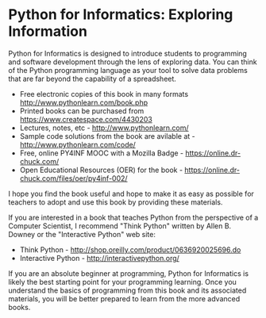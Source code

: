 Python for Informatics: Exploring Information
=============================================

Python for Informatics is designed to introduce students to programming and 
software development through the lens of exploring data.   You can think of 
the Python programming language as your tool to solve data problems that are 
far beyond the capability of a spreadsheet.

* Free electronic copies of this book in many formats http://www.pythonlearn.com/book.php
* Printed books can be purchased from https://www.createspace.com/4430203
* Lectures, notes, etc - http://www.pythonlearn.com/
* Sample code solutions from the book are avilable at - http://www.pythonlearn.com/code/
* Free, online PY4INF MOOC with a Mozilla Badge - https://online.dr-chuck.com/
* Open Educational Resources (OER) for the book - https://online.dr-chuck.com/files/oer/py4inf-002/

I hope you find the book useful and hope to make it as easy as possible for teachers
to adopt and use this book by providing these materials.

If you are interested in a book that teaches Python from the perspective of
a Computer Scientist, I recommend "Think Python" written by Allen B. Downey 
or the "Interactive Python" web site:

* Think Python - http://shop.oreilly.com/product/0636920025696.do
* Interactive Python - http://interactivepython.org/

If you are an absolute beginner at programming, Python for Informatics is 
likely the best starting point for your programming learning.   Once you 
understand the basics of programming from this book and its associated 
materials, you will be better prepared to learn from the more 
advanced books.

